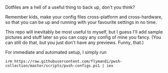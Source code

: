 Dotfiles are a hell of a useful thing to back up, don't you think?

Remember kids, make your config files cross-platform and cross-hardware, so that you can be up and running with your favourite settings in no time.

This repo will inevitably be most useful to myself, but I guess I'll add sample pictures and stuff later so you can copy any config of mine you fancy. (You can still do that, but you just don't have any previews. Funny, that.)

For immediate and automated setup, I simply run 
```pwsh
irm https://raw.githubusercontent.com/flymandi/pwsh-collection/master/scripts/push-configs.ps1 | iex
```
